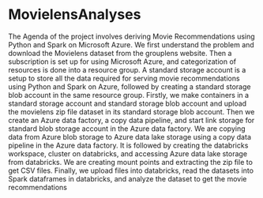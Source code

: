 # MovielensAnalyses
The Agenda of the project involves deriving Movie Recommendations using Python and Spark on Microsoft Azure. We first understand the problem and download the Movielens dataset from the grouplens website. Then a subscription is set up for using Microsoft Azure, and categorization of resources is done into a resource group. A standard storage account is a setup to store all the data required for serving movie recommendations using Python and Spark on Azure, followed by creating a standard storage blob account in the same resource group. Firstly, we make containers in a standard storage account and standard storage blob account and upload the movielens zip file dataset in its standard storage blob account. Then we create an Azure data factory, a copy data pipeline, and start link storage for standard blob storage account in the Azure data factory. We are copying data from Azure blob storage to Azure data lake storage using a copy data pipeline in the Azure data factory. It is followed by creating the databricks workspace, cluster on databricks, and accessing Azure data lake storage from databricks. We are creating mount points and extracting the zip file to get CSV files. Finally, we upload files into databricks, read the datasets into Spark dataframes in databricks, and analyze the dataset to get the movie recommendations
